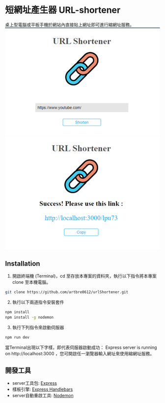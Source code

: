 # 短網址產生器 URL-shortener

桌上型電腦或平板手機於網站內直接貼上網址即可進行縮網址服務。
![Image text](https://github.com/artbre0612/urlShortener/blob/main/screenshot/screenshot1.png?raw=true)
![image text](https://github.com/artbre0612/urlShortener/blob/main/screenshot/screenshot2.png?raw=true)
## Installation
1. 開啟終端機 (Terminal)，cd 至存放本專案的資料夾，執行以下指令將本專案 clone 至本機電腦。
```bash
git clone https://github.com/artbre0612/urlShortener.git
```
2. 執行以下兩道指令安裝套件
```bash
npm install
npm install -g nodemon
```
3. 執行下列指令來啟動伺服器
```bash
npm run dev
```
當Terminal出現以下字樣，即代表伺服器啟動成功：
Express server is running on http://localhost:3000
，您可開啟任一瀏覽器輸入網址來使用縮網址服務。
## 開發工具

- server工具包: [Express](https://expressjs.com/)
- 樣板引擎: [Express Handlebars](https://www.npmjs.com/package/express-handlebars)
- server自動重啟工具: [Nodemon](https://www.npmjs.com/package/nodemon)
